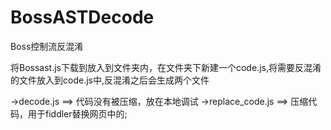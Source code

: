 # BossASTDecode
Boss控制流反混淆


将Bossast.js下载到放入到文件夹内，在文件夹下新建一个code.js,将需要反混淆的文件放入到code.js中,反混淆之后会生成两个文件

->decode.js ==> 代码没有被压缩，放在本地调试
->replace_code.js ==> 压缩代码，用于fiddler替换网页中的;
